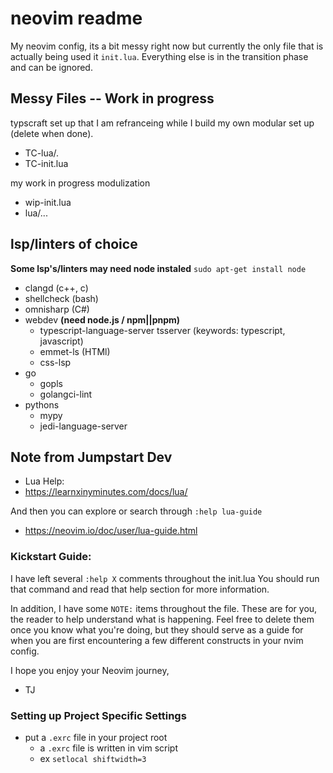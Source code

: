 # neovim readme
My neovim config, its a bit messy right now but currently the only file that is actually being used it `init.lua`. Everything else is in the transition phase and can be ignored.

## Messy Files -- Work in progress
typscraft set up that I am refranceing while I build my own modular set up (delete when done).
- TC-lua/.
- TC-init.lua

my work in progress modulization
- wip-init.lua 
- lua/...

## lsp/linters of choice
**Some lsp's/linters may need node instaled**
`sudo apt-get install node`

- clangd        (c++, c)
- shellcheck    (bash)
- omnisharp     (C#)
- webdev **(need node.js / npm||pnpm)**
    - typescript-language-server tsserver (keywords: typescript, javascript)
    - emmet-ls      (HTMl)
    - css-lsp
- go
    - gopls
    - golangci-lint
- pythons
    - mypy
    - jedi-language-server

## Note from Jumpstart Dev
- Lua Help:
- https://learnxinyminutes.com/docs/lua/

And then you can explore or search through `:help lua-guide`
- https://neovim.io/doc/user/lua-guide.html

### Kickstart Guide:
I have left several `:help X` comments throughout the init.lua
You should run that command and read that help section for more information.

In addition, I have some `NOTE:` items throughout the file.
These are for you, the reader to help understand what is happening. Feel free to delete
them once you know what you're doing, but they should serve as a guide for when you
are first encountering a few different constructs in your nvim config.

I hope you enjoy your Neovim journey,
- TJ

### Setting up Project Specific Settings
- put a `.exrc` file in your project root
    - a `.exrc` file is written in vim script
    - ex `setlocal shiftwidth=3`
